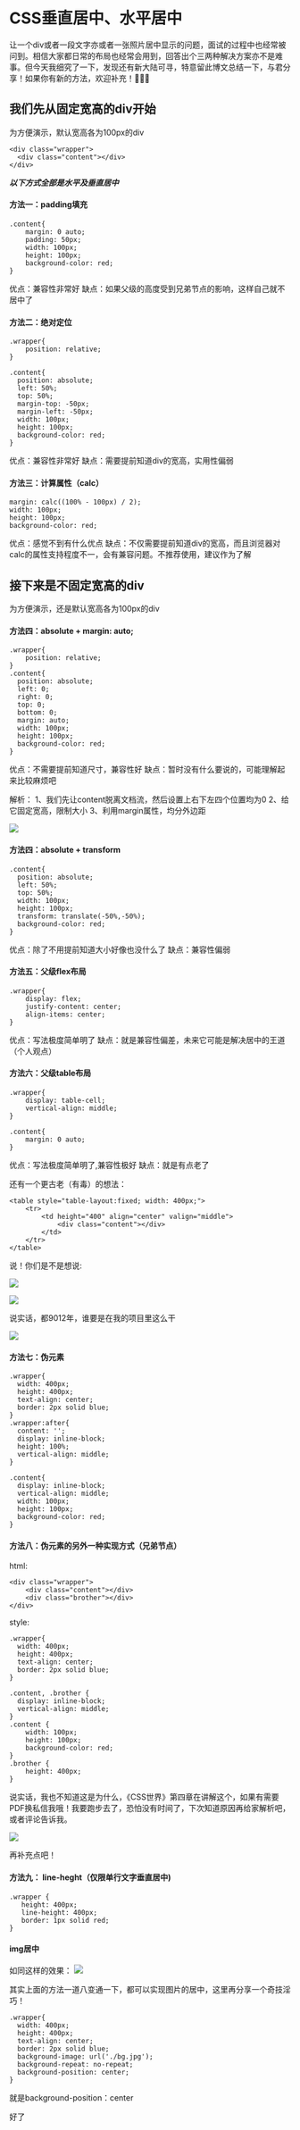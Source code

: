 # CSS垂直居中、水平居中

让一个div或者一段文字亦或者一张照片居中显示的问题，面试的过程中也经常被问到。相信大家都日常的布局也经常会用到，回答出个三两种解决方案亦不是难事。但今天我细究了一下，发现还有新大陆可寻，特意留此博文总结一下，与君分享！如果你有新的方法，欢迎补充！👏👏👏

## 我们先从固定宽高的div开始

为方便演示，默认宽高各为100px的div

	<div class="wrapper">
	  <div class="content"></div>
	</div>

***以下方式全部是水平及垂直居中***

#### 方法一：padding填充
	.content{
		margin: 0 auto;
		padding: 50px;
		width: 100px;
		height: 100px;
		background-color: red;
	}
优点：兼容性非常好
缺点：如果父级的高度受到兄弟节点的影响，这样自己就不居中了

#### 方法二：绝对定位

	.wrapper{
		position: relative;
	}
	
	.content{
      position: absolute;
      left: 50%;
      top: 50%;
      margin-top: -50px;
      margin-left: -50px;
      width: 100px;
      height: 100px;
      background-color: red;
    }
 
优点：兼容性非常好
缺点：需要提前知道div的宽高，实用性偏弱

#### 方法三：计算属性（calc）
	
	margin: calc((100% - 100px) / 2);
	width: 100px;
	height: 100px;
	background-color: red;
	
优点：感觉不到有什么优点
缺点：不仅需要提前知道div的宽高，而且浏览器对calc的属性支持程度不一，会有兼容问题。不推荐使用，建议作为了解

## 接下来是不固定宽高的div

为方便演示，还是默认宽高各为100px的div

#### 方法四：absolute + margin: auto;

	.wrapper{
		position: relative;
	}
	.content{
      position: absolute;
      left: 0;
      right: 0;
      top: 0;
      bottom: 0;
      margin: auto;
      width: 100px;
      height: 100px;
      background-color: red;
    }
    
优点：不需要提前知道尺寸，兼容性好
缺点：暂时没有什么要说的，可能理解起来比较麻烦吧

解析：
1、我们先让content脱离文档流，然后设置上右下左四个位置均为0
2、给它固定宽高，限制大小
3、利用margin属性，均分外边距

![](./1.gif)

#### 方法四：absolute + transform

	.content{
      position: absolute;
      left: 50%;
      top: 50%;
      width: 100px;
      height: 100px;
      transform: translate(-50%,-50%);
      background-color: red;
    }
  
优点：除了不用提前知道大小好像也没什么了
缺点：兼容性偏弱


#### 方法五：父级flex布局
	.wrapper{
		display: flex;
		justify-content: center;
		align-items: center;
	}
优点：写法极度简单明了
缺点：就是兼容性偏差，未来它可能是解决居中的王道（个人观点）

#### 方法六：父级table布局
	
	.wrapper{
		display: table-cell;
		vertical-align: middle;
	}
	
	.content{
		margin: 0 auto;
	}
	
优点：写法极度简单明了,兼容性极好
缺点：就是有点老了

还有一个更古老（有毒）的想法：

	<table style="table-layout:fixed; width: 400px;">
		<tr>
      		<td height="400" align="center" valign="middle">
      			<div class="content"></div>
      		</td>
    	</tr>
    </table>
    
说！你们是不是想说:

![](./1.jpg)

![](./2.jpg)

说实话，都9012年，谁要是在我的项目里这么干

![](./3.jpg)

#### 方法七：伪元素

	.wrapper{
      width: 400px;
      height: 400px;
      text-align: center;
      border: 2px solid blue;
    }
    .wrapper:after{
      content: '';
      display: inline-block;
      height: 100%;
      vertical-align: middle;
    }

    .content{
      display: inline-block;
      vertical-align: middle;
      width: 100px;
      height: 100px;
      background-color: red;
    }
    
 #### 方法八：伪元素的另外一种实现方式（兄弟节点）

html:

	<div class="wrapper">
    	<div class="content"></div>
    	<div class="brother"></div>
	</div>
	
	
style:
	
	.wrapper{
      width: 400px;
      height: 400px;
      text-align: center;
      border: 2px solid blue;
    }
  
    .content, .brother {
      display: inline-block;
      vertical-align: middle;
    }
    .content {
        width: 100px;
        height: 100px;
        background-color: red;
    }
    .brother {
        height: 400px;
    }
	
说实话，我也不知道这是为什么，《CSS世界》第四章在讲解这个，如果有需要PDF换私信我哦！我要跑步去了，恐怕没有时间了，下次知道原因再给家解析吧，或者评论告诉我。

![](./4.jpg)

再补充点吧！

#### 方法九： line-heght（仅限单行文字垂直居中)
	
	.wrapper {
	   height: 400px;
	   line-height: 400px;
	   border: 1px solid red;
	}
#### img居中

如同这样的效果：
![](./demo.png)

其实上面的方法一道八变通一下，都可以实现图片的居中，这里再分享一个奇技淫巧！
	
	.wrapper{
      width: 400px;
      height: 400px;
      text-align: center;
      border: 2px solid blue;
      background-image: url('./bg.jpg');
      background-repeat: no-repeat;
      background-position: center;
    }
    
就是background-position：center

好了
